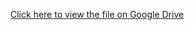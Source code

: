 
[Click here to view the file on Google Drive](https://drive.google.com/file/d/1thEX-HYBVynmib1gvwTMGQWe5iPoHurF/view?usp=drivesdk)

